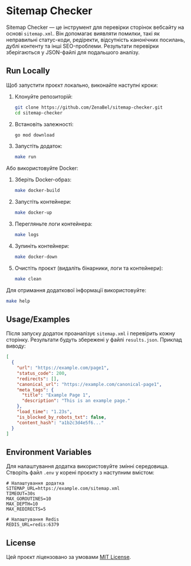 # Sitemap Checker

Sitemap Checker — це інструмент для перевірки сторінок вебсайту на основі `sitemap.xml`. Він допомагає виявляти помилки, такі як неправильні статус-коди, редіректи, відсутність канонічних посилань, дублі контенту та інші SEO-проблеми. Результати перевірки зберігаються у JSON-файлі для подальшого аналізу.

## Run Locally

Щоб запустити проєкт локально, виконайте наступні кроки:

1. Клонуйте репозиторій:
   ```bash
   git clone https://github.com/ZenaBel/sitemap-checker.git
   cd sitemap-checker
   ```

2. Встановіть залежності:
   ```bash
   go mod download
   ```

3. Запустіть додаток:
   ```bash
   make run
   ```

Або використовуйте Docker:

1. Зберіть Docker-образ:
   ```bash
   make docker-build
   ```

2. Запустіть контейнери:
   ```bash
   make docker-up
   ```

3. Перегляньте логи контейнера:
   ```bash
   make logs
   ```

4. Зупиніть контейнери:
   ```bash
   make docker-down
   ```

5. Очистіть проєкт (видаліть бінарники, логи та контейнери):
   ```bash
   make clean
   ```

Для отримання додаткової інформації використовуйте:
```bash
make help
```

## Usage/Examples

Після запуску додаток проаналізує `sitemap.xml` і перевірить кожну сторінку. Результати будуть збережені у файлі `results.json`. Приклад виводу:

```json
[
  {
    "url": "https://example.com/page1",
    "status_code": 200,
    "redirects": [],
    "canonical_url": "https://example.com/canonical-page1",
    "meta_tags": {
      "title": "Example Page 1",
      "description": "This is an example page."
    },
    "load_time": "1.23s",
    "is_blocked_by_robots_txt": false,
    "content_hash": "a1b2c3d4e5f6..."
  }
]
```

## Environment Variables

Для налаштування додатка використовуйте змінні середовища. Створіть файл `.env` у корені проєкту з наступним вмістом:

```env
# Налаштування додатка
SITEMAP_URL=https://example.com/sitemap.xml
TIMEOUT=30s
MAX_GOROUTINES=10
MAX_DEPTH=10
MAX_REDIRECTS=5

# Налаштування Redis
REDIS_URL=redis:6379
```

## License

Цей проєкт ліцензовано за умовами [MIT License](https://choosealicense.com/licenses/mit/).